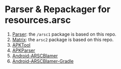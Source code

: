# Parser & Repackager for resources.arsc 

1. [Parser](https://github.com/lulululbj/android-reverse/tree/master/Parser/src/main/luyao/parser/arsc): the `/arsc1` package is based on this repo.
2. [Matrix](https://github.com/Tencent/matrix/tree/5c26c221bd5cc34e2dea3bff03c81d9b5caa25c0/matrix/matrix-android/matrix-arscutil/src/main/java/com/tencent/mm/arscutil): the `arsc2` package is based on this repo.
3. [APKTool](https://github.com/iBotPeaches/Apktool/tree/master/brut.apktool/apktool-lib/src/main/java/brut/androlib/res)
4. [APKParser](https://github.com/avast/apkparser)
5. [Android-ARSCBlamer](https://github.com/google/android-arscblamer)
6. [Android-ARSCBlamer-Gradle](https://github.com/borneywpf/arscblamer-gradle)